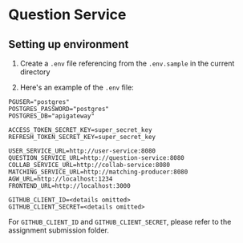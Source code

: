 # Question Service

## Setting up environment

1. Create a `.env` file referencing from the `.env.sample` in the current directory

2. Here's an example of the `.env` file:

```
PGUSER="postgres"
POSTGRES_PASSWORD="postgres"
POSTGRES_DB="apigateway"

ACCESS_TOKEN_SECRET_KEY=super_secret_key
REFRESH_TOKEN_SECRET_KEY=super_secret_key

USER_SERVICE_URL=http://user-service:8080
QUESTION_SERVICE_URL=http://question-service:8080
COLLAB_SERVICE_URL=http://collab-service:8080
MATCHING_SERVICE_URL=http://matching-producer:8080
AGW_URL=http://localhost:1234
FRONTEND_URL=http://localhost:3000

GITHUB_CLIENT_ID=<details omitted>
GITHUB_CLIENT_SECRET=<details omitted>
```

For `GITHUB_CLIENT_ID` and `GITHUB_CLIENT_SECRET`, please refer to the assignment submission folder.

